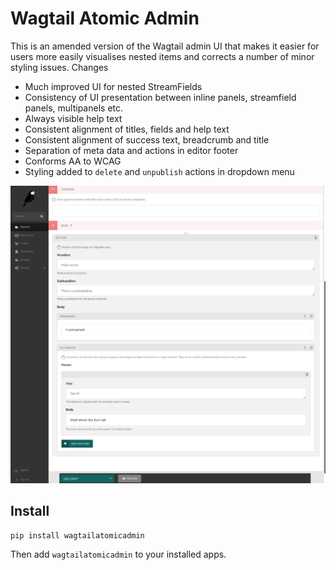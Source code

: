 Wagtail Atomic Admin
====================
This is an amended version of the Wagtail admin UI that makes it easier for users more easily visualises nested items and corrects a number of minor styling issues. Changes

 - Much improved UI for nested StreamFields
 - Consistency of UI presentation between inline panels, streamfield panels, multipanels etc.
 - Always visible help text
 - Consistent alignment of titles, fields and help text
 - Consistent alignment of success text, breadcrumb and title
 - Separation of meta data and actions in editor footer
 - Conforms AA to WCAG
 - Styling added to `delete` and `unpublish` actions in dropdown menu

![Screenshot](screenshot.png)

Install
-------

    pip install wagtailatomicadmin

Then add `wagtailatomicadmin` to your installed apps.
